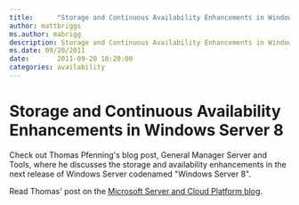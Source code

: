 ```yaml
---
title:      "Storage and Continuous Availability Enhancements in Windows Server 8"
author: mattbriggs
ms.author: mabrigg
description: Storage and Continuous Availability Enhancements in Windows Server 8
ms.date: 09/20/2011
date:       2011-09-20 10:20:00
categories: availability
---
```

# Storage and Continuous Availability Enhancements in Windows Server 8

Check out Thomas Pfenning's blog post, General Manager Server and Tools, where he discusses the storage and availability enhancements in the next release of Windows Server codenamed "Windows Server 8". 

Read Thomas' post on the [Microsoft Server and Cloud Platform blog](http://bit.ly/oIcKJP "Microsoft Server and Cloud Platform blog").
